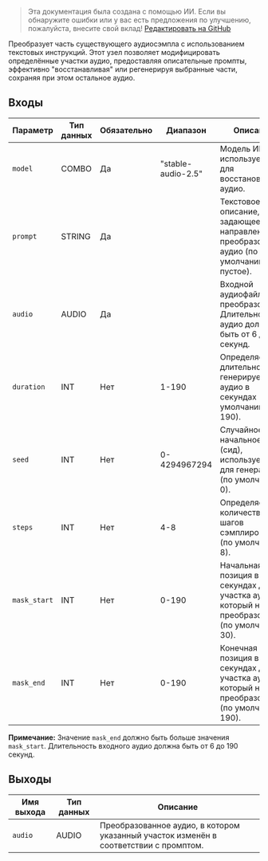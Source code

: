 > Эта документация была создана с помощью ИИ. Если вы обнаружите ошибки или у вас есть предложения по улучшению, пожалуйста, внесите свой вклад! [Редактировать на GitHub](https://github.com/Comfy-Org/embedded-docs/blob/main/comfyui_embedded_docs/docs/StabilityAudioInpaint/ru.md)

Преобразует часть существующего аудиосэмпла с использованием текстовых инструкций. Этот узел позволяет модифицировать определённые участки аудио, предоставляя описательные промпты, эффективно "восстанавливая" или регенерируя выбранные части, сохраняя при этом остальное аудио.

## Входы

| Параметр | Тип данных | Обязательно | Диапазон | Описание |
|-----------|-----------|----------|-------|-------------|
| `model` | COMBO | Да | "stable-audio-2.5"<br> | Модель ИИ, используемая для восстановления аудио. |
| `prompt` | STRING | Да |  | Текстовое описание, задающее направление преобразования аудио (по умолчанию: пустое). |
| `audio` | AUDIO | Да |  | Входной аудиофайл для преобразования. Длительность аудио должна быть от 6 до 190 секунд. |
| `duration` | INT | Нет | 1-190 | Определяет длительность генерируемого аудио в секундах (по умолчанию: 190). |
| `seed` | INT | Нет | 0-4294967294 | Случайное начальное число (сид), используемое для генерации (по умолчанию: 0). |
| `steps` | INT | Нет | 4-8 | Определяет количество шагов сэмплирования (по умолчанию: 8). |
| `mask_start` | INT | Нет | 0-190 | Начальная позиция в секундах для участка аудио, который нужно преобразовать (по умолчанию: 30). |
| `mask_end` | INT | Нет | 0-190 | Конечная позиция в секундах для участка аудио, который нужно преобразовать (по умолчанию: 190). |

**Примечание:** Значение `mask_end` должно быть больше значения `mask_start`. Длительность входного аудио должна быть от 6 до 190 секунд.

## Выходы

| Имя выхода | Тип данных | Описание |
|-------------|-----------|-------------|
| `audio` | AUDIO | Преобразованное аудио, в котором указанный участок изменён в соответствии с промптом. |
